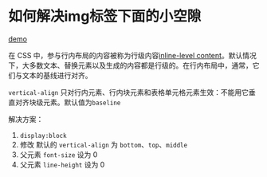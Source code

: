# 如何解决img标签下面的小空隙

[demo](https://github.com/Cheng007/case-demo/blob/master/replace-element/index.html)

在 CSS 中，参与行内布局的内容被称为行级内容[inline-level content](https://developer.mozilla.org/zh-CN/docs/Glossary/Inline-level_content)。默认情况下，大多数文本、替换元素以及生成的内容都是行级的。在行内布局中，通常，它们与文本的基线进行对齐。

`vertical-align` 只对行内元素、行内块元素和表格单元格元素生效：不能用它垂直对齐块级元素。默认值为`baseline`

解决方案：
1. `display:block`
2. 修改 默认的 `vertical-align` 为 `bottom`、`top`、`middle`
3. 父元素 `font-size` 设为 0
4. 父元素 `line-height` 设为 0
